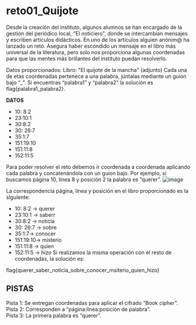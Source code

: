#  reto01_Quijote


Desde la creación del instituto, algunos alumnos se han encargado de la gestión del periódico local, "El noticiero", donde se intercambian mensajes y escriben artículos didácticos. En uno de los artículos alguien anónim@ ha lanzado un reto. Asegura haber escondido un mensaje en el libro más universal de la literatura, pero solo nos proporciona algunas coordenadas para que las mentes más brillantes del instituto puedan resolverlo.

Datos proporcionados:  Libro: "El quijote de la mancha" (adjunto) 
Cada una de etas coordenadas pertenece a una palabra, júntalas mediante un guion bajo “_”. 
Si encuentras “palabra1” y “palabra2” la solución es flag{palabra1_palabra2}. 

**DATOS**






- 10: 8:2  
-  23:10:1      
- 30:8:2  
- 30: 26:7  
- 35:1:7
- 151:19:10
- 151:11:8 
- 152:11:5   

Para poder resolver el reto debemos ir coordenada a coordenada aplicando cada palabra y concatenándola con un guion bajo.
Por ejemplo, si buscamos página 10, línea 8 y posición 2 la palabra es “querer”. 
![image](https://user-images.githubusercontent.com/69391590/123652833-8d8a3780-d824-11eb-813d-0feb3814f729.png)

La correspondencia página, línea y posición en el libro proporcionado es la siguiente:  
 

- 10: 8:2 → querer 
-  23:10:1  → saberr
- 30:8:2  → noticia
- 30: 26:7  → sobre
- 35:1:7→ conocer
- 151:19:10→ misterio
- 151:11:8 → quien 
- 152:11:5 → hizo
Si realizamos la misma operación con el resto de coordenadas, la solución es: 
 
flag{querer_saber_noticia_sobre_conocer_msiterio_quien_hizo} 


## PISTAS
Pista 1: Se entregan coordenadas para aplicar el cifrado “Book cipher”.  
Pista 2: Corresponden a “página:línea:posición de palabra”.  
Pista 3: La primera palabra es “querer”.   

